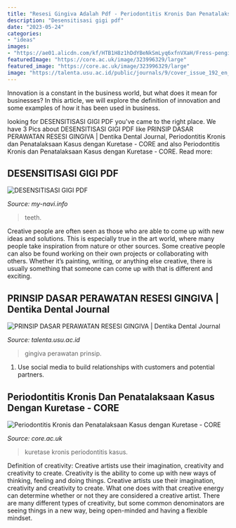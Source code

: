 ```yaml
---
title: "Resesi Gingiva Adalah Pdf - Periodontitis Kronis Dan Penatalaksaan Kasus Dengan Kuretase"
description: "Desensitisasi gigi pdf"
date: "2023-05-24"
categories:
- "ideas"
images:
- "https://ae01.alicdn.com/kf/HTB1H8z1hDdYBeNkSmLyq6xfnVXaH/Fress-pengiriman-50-pcs-lot-3-ml-Gigi-gigi-whitening-remineralisasi-gel-gigi-desensitisasi-gel.jpg_640x640.jpg"
featuredImage: "https://core.ac.uk/image/323996329/large"
featured_image: "https://core.ac.uk/image/323996329/large"
image: "https://talenta.usu.ac.id/public/journals/9/cover_issue_192_en_US.jpg"
---
```



Innovation is a constant in the business world, but what does it mean for businesses? In this article, we will explore the definition of innovation and some examples of how it has been used in business.

	

		
looking for DESENSITISASI GIGI PDF you've came to the right place. We have 3 Pics about DESENSITISASI GIGI PDF like PRINSIP DASAR PERAWATAN RESESI GINGIVA | Dentika Dental Journal, Periodontitis Kronis dan Penatalaksaan Kasus dengan Kuretase - CORE and also Periodontitis Kronis dan Penatalaksaan Kasus dengan Kuretase - CORE. Read more:
		
    
## DESENSITISASI GIGI PDF

<img loading=lazy src="https://ae01.alicdn.com/kf/HTB1H8z1hDdYBeNkSmLyq6xfnVXaH/Fress-pengiriman-50-pcs-lot-3-ml-Gigi-gigi-whitening-remineralisasi-gel-gigi-desensitisasi-gel.jpg_640x640.jpg" onerror="this.onerror=null;this.src='https://tse2.mm.bing.net/th?id=OIP.abNOgx34MXKSeqjuzTcHQAHaHa&amp;pid=15.1';" alt="DESENSITISASI GIGI PDF">

_Source: my-navi.info_

>teeth. 

	

Creative people are often seen as those who are able to come up with new ideas and solutions. This is especially true in the art world, where many people take inspiration from nature or other sources. Some creative people can also be found working on their own projects or collaborating with others. Whether it’s painting, writing, or anything else creative, there is usually something that someone can come up with that is different and exciting.

    
## PRINSIP DASAR PERAWATAN RESESI GINGIVA | Dentika Dental Journal

<img loading=lazy src="https://talenta.usu.ac.id/public/journals/9/cover_issue_192_en_US.jpg" onerror="this.onerror=null;this.src='https://tse4.mm.bing.net/th?id=OIP.CQwGrzQiZjru3NR3iIFa8wHaKT&amp;pid=15.1';" alt="PRINSIP DASAR PERAWATAN RESESI GINGIVA | Dentika Dental Journal">

_Source: talenta.usu.ac.id_

>gingiva perawatan prinsip. 

	

1. Use social media to build relationships with customers and potential partners.

    
## Periodontitis Kronis Dan Penatalaksaan Kasus Dengan Kuretase - CORE

<img loading=lazy src="https://core.ac.uk/image/323996329/large" onerror="this.onerror=null;this.src='https://tse3.mm.bing.net/th?id=OIP.pyI6JubHKuqJwIf3maoRggAAAA&amp;pid=15.1';" alt="Periodontitis Kronis dan Penatalaksaan Kasus dengan Kuretase - CORE">

_Source: core.ac.uk_

>kuretase kronis periodontitis kasus. 

	

Definition of creativity: Creative artists use their imagination, creativity and creativity to create.
Creativity is the ability to come up with new ways of thinking, feeling and doing things. Creative artists use their imagination, creativity and creativity to create. What one does with that creative energy can determine whether or not they are considered a creative artist. There are many different types of creativity, but some common denominators are seeing things in a new way, being open-minded and having a flexible mindset.

